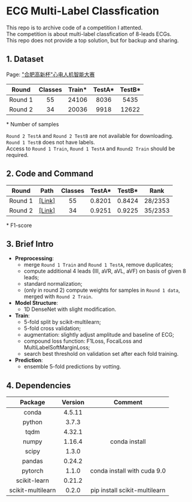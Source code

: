 # ECG Multi-Label Classfication

This repo is to archive code of a competition I attented.  
The competition is about multi-label classfication of 8-leads ECGs.  
This repo does not provide a top solution, but for backup and sharing.


## 1. Dataset

Page: ["合肥高新杯"心电人机智能大赛](https://tianchi.aliyun.com/competition/entrance/231754/introduction?spm=5176.12281915.0.0.35216dc9Wdmtzg)

|Round|Classes|Train\*|TestA\*|TestB\*|
|:---:|:-----:|:---:|:---:|:---:|
|Round 1|55|24106|8036|5435|
|Round 2|34|20036|9918|12622|

\* Number of samples


```Round 2 TestA``` and ```Round 2 TestB``` are not available for downloading.  
```Round 1 TestB``` does not have labels.  
Access to ```Round 1 Train```, ```Round 1 TestA``` and ```Round2 Train``` should be required.


## 2. Code and Command

|Round|Path|Classes|TestA\*|TestB\*|Rank|
|:---:|:--:|:-----:|:-----:|:-----:|:--:|
|Round 1|[[Link]](./round1)|55|0.8201|0.8424|28/2353|
|Round 2|[[Link]](./round2)|34|0.9251|0.9225|35/2353|

\* F1-score


## 3. Brief Intro

- **Preprocessing**:
  - merge ```Round 1 Train``` and ```Round 1 TestA```, remove duplicates;
  - compute additional 4 leads (III, aVR, aVL, aVF) on basis of given 8 leads;
  - standard normalization;
  - (only in round 2) compute weights for samples in ```Round 1 data```, merged with ```Round 2 Train```.
- **Model Structure**:
  - 1D DenseNet with slight modification.
- **Train**:
  - 5-fold split by scikit-multilearn;
  - 5-fold cross validation;
  - augmentation: slightly adjust amplitude and baseline of ECG;
  - compound loss function: F1Loss, FocalLoss and MultiLabelSoftMarginLoss;
  - search best threshold on validation set after each fold training.
- **Prediction**:
  - ensemble 5-fold predictions by votting.


## 4. Dependencies

|Package|Version|Comment|
|:-----:|:-----:|:-----:|
|conda|4.5.11||
|python|3.7.3||
|tqdm|4.32.1||
|numpy|1.16.4|conda install|
|scipy|1.3.0||
|pandas|0.24.2||
|pytorch|1.1.0|conda install with cuda 9.0|
|scikit-learn|0.21.2||
|scikit-multilearn|0.2.0|pip install scikit-multilearn|
